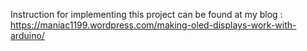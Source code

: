 Instruction for implementing this project can be found at my blog : https://maniac1199.wordpress.com/making-oled-displays-work-with-arduino/
